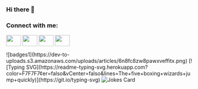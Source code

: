 

### Hi there 👋

<!--
**sheronkquevedo/sheronkquevedo** is a ✨ _special_ ✨ repository because its `README.md` (this file) appears on your GitHub profile.

Here are some ideas to get you started:

- 🔭 I’m currently working on ...
- 🌱 I’m currently learning tópicos da informática
- 👯 I’m looking to collaborate on ...
- 🤔 I’m looking for help with ...
- 💬 Ask me about qualquer coisa
- 📫 How to reach me: ...
- 😄 Pronouns: ...
- ⚡ Fun fact: ...
-->

<h3 align="left">Connect with me:</h3>
<p align="left">
<a href="seu link" target="blank"><img align="center" src="https://cdn.jsdelivr.net/npm/simple-icons@3.0.1/icons/twitter.svg" alt="" height="30" width="40"/></a>
<a href="seu link" target="blank"><img align="center" src="https://cdn.jsdelivr.net/npm/simple-icons@3.0.1/icons/linkedin.svg" alt="" height="30" width="40" /></a>
<a href="seu link" target="blank"><img align="center" src="https://cdn.jsdelivr.net/npm/simple-icons@3.0.1/icons/instagram.svg" alt="" height="30" width="40" /></a>
<a href="seu link" target="blank"><img align="center" src="https://cdn.jsdelivr.net/npm/simple-icons@3.0.1/icons/youtube.svg" alt="" height="30" width="40" /></a>
</p>
![badges1](https://dev-to-uploads.s3.amazonaws.com/uploads/articles/6n8fc8zw8pawxveffitx.png)
[![Typing SVG](https://readme-typing-svg.herokuapp.com?color=F7F7F7&center=falso&vCenter=falso&lines=The+five+boxing+wizards+jump+quickly)](https://git.io/typing-svg)
<script src="https://gist.github.com/rxaviers/7360908.js"></script>
<!-- HTML -->
<img src="https://readme-jokes.vercel.app/api" alt="Jokes Card" /
    <img src="https://readme-jokes.vercel.app/api" alt="Jokes Card" />
    
